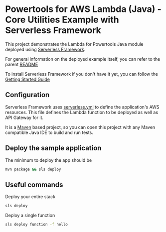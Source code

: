 #  Powertools for AWS Lambda (Java) - Core Utilities Example with Serverless Framework

This project demonstrates the Lambda for Powertools Java module deployed using [Serverless Framework](https://www.serverless.com/framework).

For general information on the deployed example itself, you can refer to the parent [README](../README.md)

To install Serverless Framework if you don't have it yet, you can follow the [Getting Started Guide](https://www.serverless.com/framework/docs/getting-started)

## Configuration
Serverless Framework uses [serverless.yml](./serverless.yml) to define the application's AWS resources.
This file defines the Lambda function to be deployed as well as API Gateway for it.

It is a [Maven](https://maven.apache.org/) based project, so you can open this project with any Maven compatible Java IDE to build and run tests.


## Deploy the sample application

The minimum to deploy the app should be
```bash 
mvn package && sls deploy
```

## Useful commands
Deploy your entire stack
```bash
sls deploy
``` 

Deploy a single function
```bash 
sls deploy function -f hello
```